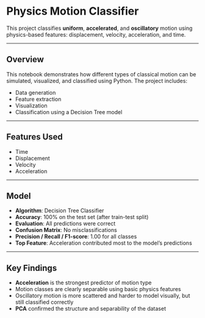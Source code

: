 # Physics Motion Classifier

This project classifies **uniform**, **accelerated**, and **oscillatory** motion using physics-based features: displacement, velocity, acceleration, and time.

---

## Overview

This notebook demonstrates how different types of classical motion can be simulated, visualized, and classified using Python. The project includes:

- Data generation  
- Feature extraction  
- Visualization  
- Classification using a Decision Tree model  

---

## Features Used

- Time  
- Displacement  
- Velocity  
- Acceleration  

---

## Model

- **Algorithm**: Decision Tree Classifier  
- **Accuracy**: 100% on the test set (after train-test split)  
- **Evaluation**: All predictions were correct  
- **Confusion Matrix**: No misclassifications  
- **Precision / Recall / F1-score**: 1.00 for all classes  
- **Top Feature**: Acceleration contributed most to the model’s predictions  

---

## Key Findings

- **Acceleration** is the strongest predictor of motion type  
- Motion classes are clearly separable using basic physics features  
- Oscillatory motion is more scattered and harder to model visually, but still classified correctly  
- **PCA** confirmed the structure and separability of the dataset  


